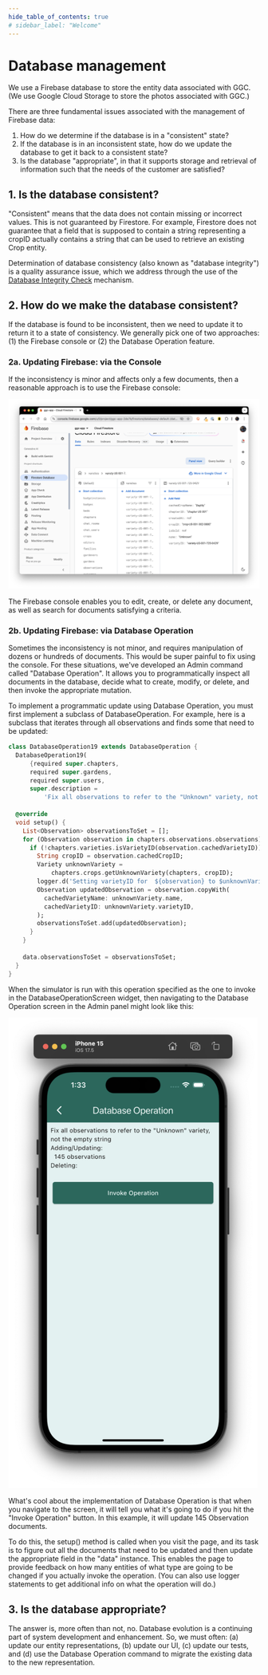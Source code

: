 ```yaml
---
hide_table_of_contents: true
# sidebar_label: "Welcome"
---
```


# Database management

We use a Firebase database to store the entity data associated with GGC. (We use Google Cloud Storage to store the photos associated with GGC.)  

There are three fundamental issues associated with the management of Firebase data: 

1. How do we determine if the database is in a "consistent" state?
2. If the database is in an inconsistent state, how do we update the database to get it back to a consistent state?
3. Is the database "appropriate", in that it supports storage and retrieval of information such that the needs of the customer are satisfied? 

## 1. Is the database consistent?

"Consistent" means that the data does not contain missing or incorrect values. This is not guaranteed by Firestore. For example, Firestore does not guarantee that a field that is supposed to contain a string representing a cropID actually contains a string that can be used to retrieve an existing Crop entity. 

Determination of database consistency (also known as "database integrity") is a quality assurance issue, which we address through the use of the [Database Integrity Check](integrity-check.md) mechanism.

## 2. How do we make the database consistent?

If the database is found to be inconsistent, then we need to update it to return it to a state of consistency.  We generally pick one of two approaches: (1) the Firebase console or (2) the Database Operation feature.

### 2a. Updating Firebase: via the Console

If the inconsistency is minor and affects only a few documents, then a reasonable approach is to use the Firebase console:

<img  src="/img/develop/firestore/firebase-console.png"/>

The Firebase console enables you to edit, create, or delete any document, as well as search for documents satisfying a criteria. 

### 2b. Updating Firebase: via Database Operation

Sometimes the inconsistency is not minor, and requires manipulation of dozens or hundreds of documents. This would be super painful to fix using the console.  For these situations, we've developed an Admin command called "Database Operation". It allows you to programmatically inspect all documents in the database, decide what to create, modify, or delete, and then invoke the appropriate mutation. 

To implement a programmatic update using Database Operation, you must first implement a subclass of DatabaseOperation. For example, here is a subclass that iterates through all observations and finds some that need to be updated:

```dart
class DatabaseOperation19 extends DatabaseOperation {
  DatabaseOperation19(
      {required super.chapters,
      required super.gardens,
      required super.users,
      super.description =
          'Fix all observations to refer to the "Unknown" variety, not the empty string'});

  @override
  void setup() {
    List<Observation> observationsToSet = [];
    for (Observation observation in chapters.observations.observations) {
      if (!chapters.varieties.isVarietyID(observation.cachedVarietyID)) {
        String cropID = observation.cachedCropID;
        Variety unknownVariety =
            chapters.crops.getUnknownVariety(chapters, cropID);
        logger.d('Setting varietyID for  ${observation} to $unknownVariety');
        Observation updatedObservation = observation.copyWith(
          cachedVarietyName: unknownVariety.name,
          cachedVarietyID: unknownVariety.varietyID,
        );
        observationsToSet.add(updatedObservation);
      }
    }

    data.observationsToSet = observationsToSet;
  }
}
```

When the simulator is run with this operation specified as the one to invoke in the DatabaseOperationScreen widget, then navigating to the Database Operation screen in the Admin panel might look like this:

<img width="500px" src="/img/develop/firestore/db-operation.png"/>

What's cool about the implementation of Database Operation is that when you navigate to the screen, it will tell you what it's going to do if you hit the "Invoke Operation" button. In this example, it will update 145 Observation documents.  

To do this, the setup() method is called when you visit the page, and its task is to figure out all the documents that need to be updated and then update the appropriate field in the "data" instance. This enables the page to provide feedback on how many entities of what type are going to be changed if you actually invoke the operation. (You can also use logger statements to get additional info on what the operation will do.)

## 3. Is the database appropriate? 

The answer is, more often than not, no.  Database evolution is a continuing part of system development and enhancement. So, we must often: (a) update our entity representations, (b) update our UI, (c) update our tests, and (d) use the Database Operation command to migrate the existing data to the new representation.








